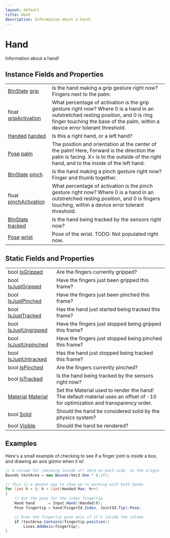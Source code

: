 ```yaml
---
layout: default
title: Hand
description: Information about a hand!
---
```

# Hand

Information about a hand!


## Instance Fields and Properties

|  |  |
|--|--|
|[BtnState]({{site.url}}/Pages/Reference/BtnState.html) [grip]({{site.url}}/Pages/Reference/Hand/grip.html)|Is the hand making a grip gesture right now? Fingers next to the palm.|
|float [gripActivation]({{site.url}}/Pages/Reference/Hand/gripActivation.html)|What percentage of activation is the grip gesture right now? Where 0 is a hand in an outstretched resting position, and 0 is ring finger touching the base of the palm, within a device error tolerant threshold.|
|[Handed]({{site.url}}/Pages/Reference/Handed.html) [handed]({{site.url}}/Pages/Reference/Hand/handed.html)|Is this a right hand, or a left hand?|
|[Pose]({{site.url}}/Pages/Reference/Pose.html) [palm]({{site.url}}/Pages/Reference/Hand/palm.html)|The position and orientation at the center of the palm! Here, Forward is the direction the palm is facing. X+ is to the outside of the right hand, and to the inside of the left hand.|
|[BtnState]({{site.url}}/Pages/Reference/BtnState.html) [pinch]({{site.url}}/Pages/Reference/Hand/pinch.html)|Is the hand making a pinch gesture right now? Finger and thumb together.|
|float [pinchActivation]({{site.url}}/Pages/Reference/Hand/pinchActivation.html)|What percentage of activation is the pinch gesture right now? Where 0 is a hand in an outstretched resting position, and 0 is fingers touching, within a device error tolerant threshold.|
|[BtnState]({{site.url}}/Pages/Reference/BtnState.html) [tracked]({{site.url}}/Pages/Reference/Hand/tracked.html)|Is the hand being tracked by the sensors right now?|
|[Pose]({{site.url}}/Pages/Reference/Pose.html) [wrist]({{site.url}}/Pages/Reference/Hand/wrist.html)|Pose of the wrist. TODO: Not populated right now.|



## Static Fields and Properties

|  |  |
|--|--|
|bool [IsGripped]({{site.url}}/Pages/Reference/Hand/IsGripped.html)|Are the fingers currently gripped?|
|bool [IsJustGripped]({{site.url}}/Pages/Reference/Hand/IsJustGripped.html)|Have the fingers just been gripped this frame?|
|bool [IsJustPinched]({{site.url}}/Pages/Reference/Hand/IsJustPinched.html)|Have the fingers just been pinched this frame?|
|bool [IsJustTracked]({{site.url}}/Pages/Reference/Hand/IsJustTracked.html)|Has the hand just started being tracked this frame?|
|bool [IsJustUngripped]({{site.url}}/Pages/Reference/Hand/IsJustUngripped.html)|Have the fingers just stopped being gripped this frame?|
|bool [IsJustUnpinched]({{site.url}}/Pages/Reference/Hand/IsJustUnpinched.html)|Have the fingers just stopped being pinched this frame?|
|bool [IsJustUntracked]({{site.url}}/Pages/Reference/Hand/IsJustUntracked.html)|Has the hand just stopped being tracked this frame?|
|bool [IsPinched]({{site.url}}/Pages/Reference/Hand/IsPinched.html)|Are the fingers currently pinched?|
|bool [IsTracked]({{site.url}}/Pages/Reference/Hand/IsTracked.html)|Is the hand being tracked by the sensors right now?|
|[Material]({{site.url}}/Pages/Reference/Material.html) [Material]({{site.url}}/Pages/Reference/Hand/Material.html)|Set the Material used to render the hand! The default material uses an offset of -10 for optimization and transparency order.|
|bool [Solid]({{site.url}}/Pages/Reference/Hand/Solid.html)|Should the hand be considered solid by the physics system?|
|bool [Visible]({{site.url}}/Pages/Reference/Hand/Visible.html)|Should the hand be rendered?|



## Examples

Here's a small example of checking to see if a finger joint is inside
a box, and drawing an axis gizmo when it is!
```csharp
// A volume for checking inside of! 10cm on each side, at the origin
Bounds testArea = new Bounds(Vec3.One * 0.1f);

// This is a decent way to show we're working with both hands
for (int h = 0; h < (int)Handed.Max; h++)
{
    // Get the pose for the index fingertip
    Hand hand      = Input.Hand((Handed)h);
    Pose fingertip = hand[FingerId.Index, JointId.Tip].Pose;

    // Draw the fingertip pose axis if it's inside the volume
    if (testArea.Contains(fingertip.position))
        Lines.AddAxis(fingertip);
}
```

